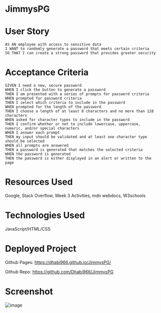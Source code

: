 # JimmysPG

# User Story
```
AS AN employee with access to sensitive data
I WANT to randomly generate a password that meets certain criteria
SO THAT I can create a strong password that provides greater security
```
# Acceptance Criteria
```
GIVEN I need a new, secure password
WHEN I click the button to generate a password
THEN I am presented with a series of prompts for password criteria
WHEN prompted for password criteria
THEN I select which criteria to include in the password
WHEN prompted for the length of the password
THEN I choose a length of at least 8 characters and no more than 128 characters
WHEN asked for character types to include in the password
THEN I confirm whether or not to include lowercase, uppercase, numeric, and/or special characters
WHEN I answer each prompt
THEN my input should be validated and at least one character type should be selected
WHEN all prompts are answered
THEN a password is generated that matches the selected criteria
WHEN the password is generated
THEN the password is either displayed in an alert or written to the page
```

# Resources Used
Google,
Stack Overflow,
Week 3 Activities,
mdn webdocs, 
W3schools

# Technologies Used
JavaScript/HTML/CSS

# Deployed Project
Github Pages: https://dhabi966.github.io/JimmysPG/

Github Repo: https://github.com/Dhabi966/JimmysPG
# Screenshot

![image](https://user-images.githubusercontent.com/108851005/182998056-b7caa2c3-5be8-4bd6-b787-2e2596c80394.png)

